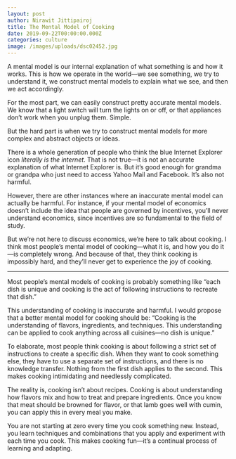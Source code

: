 ```yaml
---
layout: post
author: Nirawit Jittipairoj
title: The Mental Model of Cooking
date: 2019-09-22T00:00:00.000Z
categories: culture
image: /images/uploads/dsc02452.jpg
---
```


A mental model is our internal explanation of what something is and how it works. This is how we operate in the world—we see something, we try to understand it, we construct mental models to explain what we see, and then we act accordingly.

For the most part, we can easily construct pretty accurate mental models. We know that a light switch will turn the lights on or off, or that appliances don’t work when you unplug them. Simple.

But the hard part is when we try to construct mental models for more complex and abstract objects or ideas. 

There is a whole generation of people who think the blue Internet Explorer icon *literally is the internet*. That is not true—it is not an accurate explanation of what Internet Explorer is. But it’s good enough for grandma or grandpa who just need to access Yahoo Mail and Facebook. It’s also not harmful.

However, there are other instances where an inaccurate mental model can actually be harmful. For instance, if your mental model of economics doesn’t include the idea that people are governed by incentives, you’ll never understand economics, since incentives are so fundamental to the field of study.

But we’re not here to discuss economics, we’re here to talk about cooking. I think most people’s mental model of cooking—what it is, and how you do it—is completely wrong. And because of that, they think cooking is impossibly hard, and they’ll never get to experience the joy of cooking.

***

Most people’s mental models of cooking is probably something like “each dish is unique and cooking is the act of following instructions to recreate that dish.”

This understanding of cooking is inaccurate and harmful. I would propose that a better mental model for cooking should be: “Cooking is the understanding of flavors, ingredients, and techniques. This understanding can be applied to cook anything across all cuisines—no dish is unique.”

To elaborate, most people think cooking is about following a strict set of instructions to create a specific dish. When they want to cook something else, they have to use a separate set of instructions, and there is no knowledge transfer. Nothing from the first dish applies to the second. This makes cooking intimidating and needlessly complicated.

The reality is, cooking isn’t about recipes. Cooking is about understanding how flavors mix and how to treat and prepare ingredients. Once you know that meat should be browned for flavor, or that lamb goes well with cumin, you can apply this in every meal you make.

You are not starting at zero every time you cook something new. Instead, you learn techniques and combinations that you apply and experiment with each time you cook. This makes cooking fun—it’s a continual process of learning and adapting.
